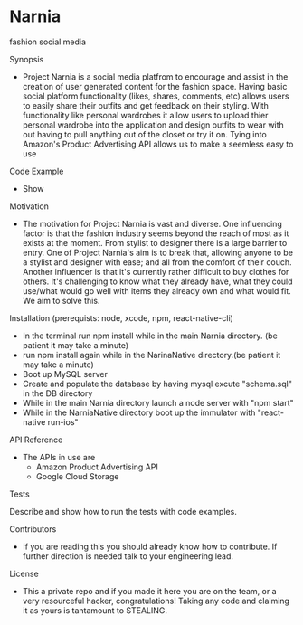 # Narnia
fashion social media

Synopsis

- Project Narnia is a social media platfrom to encourage and assist in the creation of user generated content for the fashion space. Having basic social platform functionality (likes, shares, comments, etc) allows users to easily share their outfits and get feedback on their styling. With functionality like personal wardrobes it allow users to upload thier personal wardrobe into the application and design outfits to wear with out having to pull anything out of the closet or try it on. Tying into Amazon's Product Advertising API allows us to make a seemless easy to use 

Code Example

- Show

Motivation

- The motivation for Project Narnia is vast and diverse. One influencing factor is that the fashion industry seems beyond the reach of most as it exists at the moment. From stylist to designer there is a large barrier to entry. One of Project Narnia's aim is to break that, allowing anyone to be a stylist and designer with ease; and all from the comfort of their couch. Another influencer is that it's currently rather difficult to buy clothes for others. It's challenging to know what they already have, what they could use/what would go well with items they already own and what would fit. We aim to solve this.  

Installation (prerequists: node, xcode, npm, react-native-cli)

- In the terminal run npm install while in the main Narnia directory. (be patient it may take a minute)
- run npm install again while in the NarinaNative directory.(be patient it may take a minute)
- Boot up MySQL server
- Create and populate the database by having mysql excute "schema.sql" in the DB directory
- While in the main Narnia directory launch a node server with "npm start"
- While in the NarniaNative directory boot up the immulator with "react-native run-ios"

API Reference

- The APIs in use are 
   - Amazon Product Advertising API
   - Google Cloud Storage

Tests

Describe and show how to run the tests with code examples.

Contributors

- If you are reading this you should already know how to contribute. If further direction is needed talk to your engineering lead. 

License
   
- This a private repo and if you made it here you are on the team, or a very resourceful hacker, congratulations! Taking any code and claiming it as yours is tantamount to STEALING.
